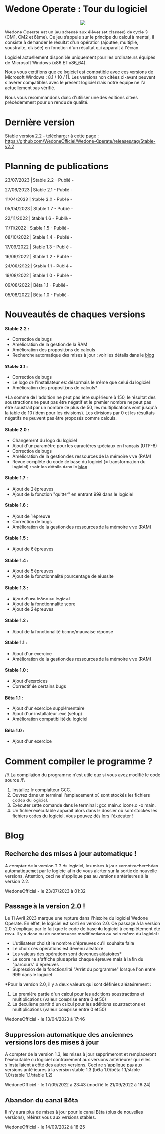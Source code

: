 # Wedone Operate : Tour du logiciel 
<p align="center">
  <img src="https://raw.githubusercontent.com/WedoneOfficiel/Wedone-Operate/main/app-icone.ico" />
</p>
Wedone Operate est un jeu adressé aux élèves (et classes) de cycle 3 (CM1, CM2 et 6ème). Ce jeu s'appuie sur le principe du calcul à mental, il consiste à demander le résultat d'un opération (ajoutée, multiplié, soustraite, divisée) en fonction d'un résultat qui apparait à l'écran.

Logiciel actuellement disponible uniquement pour les ordinateurs équipés de Microsoft Windows (x86 ET x86_64).

Nous vous certifions que ce logiciel est compatible avec ces versions de Microsoft Windows : 8.1 / 10 / 11. Les versions non citées ci-avant peuvent s'avérer compatibles avec le présent logiciel mais notre équipe ne l'a actuellement pas vérifié.

Nous vous recommandons donc d'utiliser une des éditions citées précédemment pour un rendu de qualité.

 
# Dernière version
Stable version 2.2 - télécharger à cette page : https://github.com/WedoneOfficiel/Wedone-Operate/releases/tag/Stable-v2.2

# Planning de publications
23/07/2023 | Stable 2.2 - Publié -

27/06/2023 | Stable 2.1 - Publié -

11/04/2023 | Stable 2.0 - Publié -

05/04/2023 | Stable 1.7 - Publié -

22/11/2022 | Stable 1.6 - Publié -

11/11/2022 | Stable 1.5 - Publié -

08/10/2022 | Stable 1.4 - Publié -

17/09/2022 | Stable 1.3 - Publié -

16/09/2022 | Stable 1.2 - Publié -

24/08/2022 | Stable 1.1 - Publié -

19/08/2022 | Stable 1.0 - Publié -

09/08/2022 | Bêta 1.1 - Publié -

05/08/2022 | Bêta 1.0 - Publié -

# Nouveautés de chaques versions
#### Stable 2.2 :
- Correction de bugs
- Amélioration de la gestion de la RAM
- Amélioration des propositions de calculs
- Recherche automatique des mises à jour : voir les détails dans le [blog](https://github.com/WedoneOfficiel/Wedone-Operate/tree/main#recherche-des-mises-%C3%A0-jour-automatique-)

#### Stable 2.1 :
- Correction de bugs
- Le logo de l'installateur est désormais le même que celui du logiciel
- Amélioration des propositions de calculs*

*La somme de l'addition ne peut pas être supérieure à 150, le résultat des soustractions ne peut pas être négatif et le premier nombre ne peut pas être soustrait par un nombre de plus de 50, les multiplications vont jusqu'à la table de 10 (idem pour les divisions). Les divisions par 0 et les résultats négatifs ne peuvent pas être proposés comme calculs.
#### Stable 2.0 :
- Changement du logo du logiciel
- Ajout d'un paramètre pour les caractères spéciaux en français (UTF-8)
- Correction de bugs
- Amélioration de la gestion des ressources de la mémoire vive (RAM)
- Revue complète du code de base du logiciel (= transformation du logiciel) : voir les détails dans le [blog](https://github.com/WedoneOfficiel/Wedone-Operate/blob/main/README.md#passage-%C3%A0-la-version-20- "article du blog concernant le passage à la version 2.0")
#### Stable 1.7 :
- Ajout de 2 épreuves
- Ajout de la fonction "quitter" en entrant 999 dans le logiciel
#### Stable 1.6 :
- Ajout de 1 épreuve
- Correction de bugs
- Amélioration de la gestion des ressources de la mémoire vive (RAM)
#### Stable 1.5 :
- Ajout de 6 épreuves
#### Stable 1.4 :
- Ajout de 5 épreuves
- Ajout de la fonctionnalité pourcentage de réussite
#### Stable 1.3 :
- Ajout d'une icône au logiciel
- Ajout de la fonctionnalité score
- Ajout de 2 épreuves
#### Stable 1.2 :
- Ajout de la fonctionalité bonne/mauvaise réponse
#### Stable 1.1 :
- Ajout d'un exercice
- Amélioration de la gestion des ressources de la mémoire vive (RAM)
#### Stable 1.0 :
- Ajout d'exercices
- Correctif de certains bugs
#### Bêta 1.1 :
- Ajout d'un exercice supplémentaire 
- Ajout d'un installateur .exe (setup)
- Amélioration compatibilité du logiciel
#### Bêta 1.0 : 
- Ajout d'un exercice 

# Comment compiler le programme ?
/!\ La compilation du programme n'est utile que si vous avez modifié le code source /!\
1) Installez le compialteur GCC.
2) Ouvrez dans un terminal l'emplacement où sont stockés les fichiers codes du logiciel.
3) Exécuter cette comande dans le terminal : gcc main.c icone.o -o main.    
4) Un fichier exécutable apparait alors dans le dossier où sont stockés les fichiers codes du logiciel. Vous pouvez dès lors l'éxécuter !

# Blog

## Recherche des mises à jour automatique !
A compter de la version 2.2 du logiciel, les mises à jour seront recherchées automatiquemet par le logiciel afin de vous alerter sur la sortie de nouvelle versions.
Attention, ceci ne s'applique pas au versions antérieures à la version 2.2.

WedoneOfficiel - le 23/07/2023 à 01:32

## Passage à la version 2.0 !
Le 11 Avril 2023 marque une rupture dans l'histoire du logiciel Wedone Operate. En effet, le logiciel est sorti en version 2.0. Ce passage à la version 2.0 s'explique par le fait que le code de base du logiciel à complètement été revu. Il y a donc eu de nombreuses modifications au sein même du logiciel :
- L'utilisateur choisit le nombre d'épreuves qu'il souhaite faire
- Le choix des opérations est devenu aléatoire
- Les valeurs des opérations sont devenues aléatoires*
- Le score ne s'affiche plus après chaque épreuve mais à la fin du "parcours" d'épreuves
- Supression de la fonctionalité "Arrêt du porgramme" lorsque l'on entre 999 dans le logiciel

*Pour la version 2.0, il y a deux valeurs qui sont définies aléatoirement :
1) La première partie d'un calcul pour les additions soustractions et multiplications (valeur comprise entre 0 et 50)
2) La dexuième partir d'un calcul pour les additions soustractions et multiplications (valeur comprise entre 0 et 50)

WedoneOfficiel - le 13/04/2023 à 17:46

## Suppression automatique des anciennes versions lors des mises à jour
A compter de la version 1.3, les mises à jour supprimeront et remplaceront l'exécutable du logiciel contrairement aux versions antérieures qui elles s'installaient à côté des autres versions.
Ceci ne s'applique pas aux versions antérieures à la version stable 1.3 (bêta 1.0/bêta 1.1/stable 1.0/stable 1.1/stable 1.2)

WedoneOfficiel - le 17/09/2022 à 23:43 (modifié le 21/09/2022 à 16:24)

## Abandon du canal Bêta
Il n'y aura plus de mises à jour pour le canal Bêta (plus de nouvelles versions), référez vous aux versions stables.

WedoneOfficiel - le 14/09/2022 à 18:25
